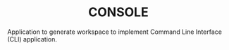 <div align="center">
  <h1>CONSOLE</h1>
</div>

Application to generate workspace to implement Command Line Interface (CLI) application.
